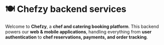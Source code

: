 # 🍽️ Chefzy backend services

Welcome to **Chefzy**, a **chef and catering booking platform**. This backend powers our **web & mobile applications**, handling everything from **user authentication** to **chef reservations, payments, and order tracking**.
